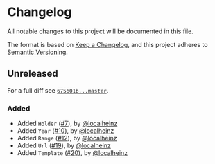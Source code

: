 # Changelog

All notable changes to this project will be documented in this file.

The format is based on [Keep a Changelog](https://keepachangelog.com/en/1.0.0/), and this project adheres to [Semantic Versioning](https://semver.org/spec/v2.0.0.html).

## Unreleased

For a full diff see [`675601b...master`][675601b...master].

### Added

* Added `Holder` ([#7]), by [@localheinz]
* Added `Year` ([#10]), by [@localheinz]
* Added `Range` ([#12]), by [@localheinz]
* Added `Url` ([#19]), by [@localheinz]
* Added `Template` ([#20]), by [@localheinz]

[675601b...master]: https://github.com/ergebnis/license/compare/675601b...master

[#7]: https://github.com/ergebnis/license/pull/7
[#10]: https://github.com/ergebnis/license/pull/10
[#12]: https://github.com/ergebnis/license/pull/12
[#19]: https://github.com/ergebnis/license/pull/18
[#20]: https://github.com/ergebnis/license/pull/18

[@localheinz]: https://github.com/localheinz
